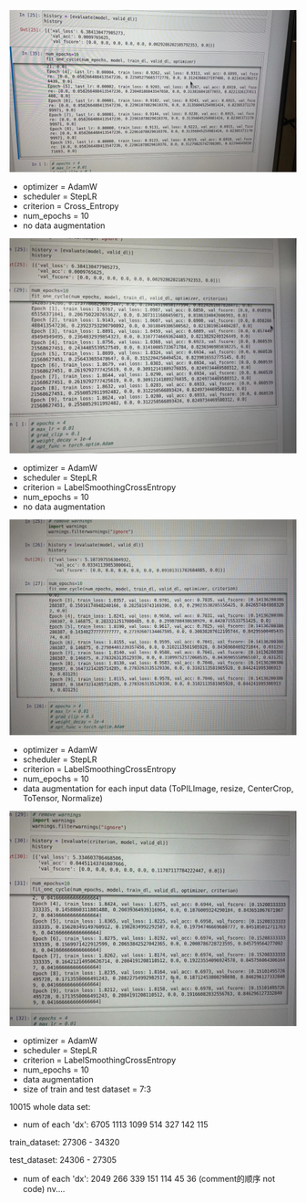 ![deit_result1](/src/results/deit_result1.jpeg)
- optimizer = AdamW
- scheduler = StepLR
- criterion = Cross_Entropy
- num_epochs = 10
- no data augmentation


![deit_result2](/src/results/deit_result2.jpeg)
- optimizer = AdamW
- scheduler = StepLR
- criterion = LabelSmoothingCrossEntropy
- num_epochs = 10
- no data augmentation

![deit_result3](/src/results/deit_result3.jpeg)
- optimizer = AdamW
- scheduler = StepLR
- criterion = LabelSmoothingCrossEntropy
- num_epochs = 10
- data augmentation for each input data (ToPILImage, resize, CenterCrop, ToTensor, Normalize)

![deit_result4](/src/results/deit_result4.jpeg)
- optimizer = AdamW
- scheduler = StepLR
- criterion = LabelSmoothingCrossEntropy
- num_epochs = 10
- data augmentation
- size of train and test dataset = 7:3


10015 whole data set:
- num of each 'dx': 6705 1113 1099 514 327 142 115

train_dataset: 27306 - 34320


test_dataset: 24306 - 27305
- num of each 'dx': 2049 266 339 151 114 45 36 (comment的顺序 not code) nv....


